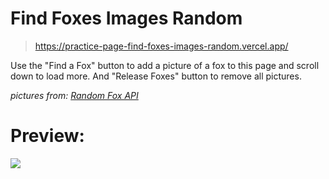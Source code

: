 # Find Foxes Images Random

> https://practice-page-find-foxes-images-random.vercel.app/

Use the "Find a Fox" button to add a picture of a fox to this page and scroll down to load more.
And "Release Foxes" button to remove all pictures.

*pictures from: [Random Fox API](https://randomfox.ca/ "Random Fox API")* 

# Preview:
![](https://i.imgur.com/7PP4W7b.png)

